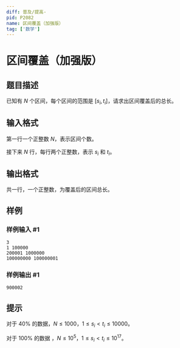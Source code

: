 ```yaml
---
diff: 普及/提高-
pid: P2082
name: 区间覆盖（加强版）
tag: ['数学']
---
```

# 区间覆盖（加强版）
## 题目描述

已知有 $N$ 个区间，每个区间的范围是 $[s_i,t_i]$，请求出区间覆盖后的总长。
## 输入格式

第一行一个正整数 $N$，表示区间个数。

接下来 $N$ 行，每行两个正整数，表示 $s_i$ 和 $t_i$。
## 输出格式

共一行，一个正整数，为覆盖后的区间总长。
## 样例

### 样例输入 #1
```
3
1 100000
200001 1000000
100000000 100000001
```
### 样例输出 #1
```
900002
```
## 提示

对于 $40 \%$ 的数据，$N \le 1000$，$1 \le s_i < t_i \le 10000$。

对于 $100 \%$ 的数据 ，$N \le 10^5$，$1 \le s_i < t_i \le 10^{17}$。

